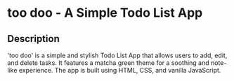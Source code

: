 # too doo - A Simple Todo List App

## Description

'too doo' is a simple and stylish Todo List App that allows users to add, edit, and delete tasks. It features a matcha green theme for a soothing and note-like experience. The app is built using HTML, CSS, and vanilla JavaScript.
